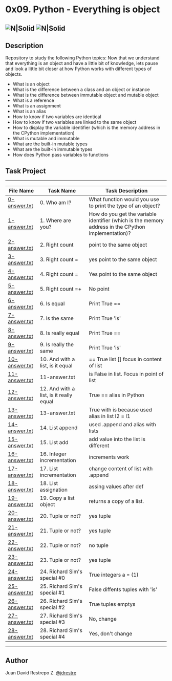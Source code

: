 # 0x09. Python - Everything is object

![N|Solid](https://www.holbertonschool.com/holberton-logo.png) ![N|Solid](https://intranet.hbtn.io/assets/holberton-logo-coral-27055cb2f875eb10bf3b3942e52a24581bc0667695bdc856d4f08b469b678000.png)
---

## Description
Repository to study the following Python topics: Now that we understand that everything is an object and have a little bit of knowledge, lets pause and look a little bit closer at how Python works with different types of objects.

- What is an object
- What is the difference between a class and an object or instance
- What is the difference between immutable object and mutable object
- What is a reference
- What is an assignment
- What is an alias
- How to know if two variables are identical
- How to know if two variables are linked to the same object
- How to display the variable identifier (which is the memory address in the CPython implementation)
- What is mutable and immutable
- What are the built-in mutable types
- What are the built-in immutable types
- How does Python pass variables to functions

## Task Project
---
File Name|Task Name|Task Description
---|---|---
[0-answer.txt](https://github.com/jdrestre/holbertonschool-higher_level_programming/blob/master/0x09-python-everything_is_object/0-answer.txt)|0. Who am I?|What function would you use to print the type of an object?
[1-answer.txt](https://github.com/jdrestre/holbertonschool-higher_level_programming/blob/master/0x09-python-everything_is_object/1-answer.txt)|1. Where are you?|How do you get the variable identifier (which is the memory address in the CPython implementation)?
[2-answer.txt](https://github.com/jdrestre/holbertonschool-higher_level_programming/blob/master/0x09-python-everything_is_object/2-answer.txt)|2. Right count |point to the same object
[3-answer.txt](https://github.com/jdrestre/holbertonschool-higher_level_programming/blob/master/0x09-python-everything_is_object/3-answer.txt)|3. Right count =|yes point to the same object
[4-answer.txt](https://github.com/jdrestre/holbertonschool-higher_level_programming/blob/master/0x09-python-everything_is_object/4-answer.txt)|4. Right count =|Yes point to the same object
[5-answer.txt](https://github.com/jdrestre/holbertonschool-higher_level_programming/blob/master/0x09-python-everything_is_object/5-answer.txt)|5. Right count =+|No point
[6-answer.txt](https://github.com/jdrestre/holbertonschool-higher_level_programming/blob/master/0x09-python-everything_is_object/6-answer.txt)|6. Is equal|Print True ==
[7-answer.txt](https://github.com/jdrestre/holbertonschool-higher_level_programming/blob/master/0x09-python-everything_is_object/7-answer.txt)|7. Is the same|Print True 'is'
[8-answer.txt](https://github.com/jdrestre/holbertonschool-higher_level_programming/blob/master/0x09-python-everything_is_object/8-answer.txt)|8. Is really equal|Print True ==
[9-answer.txt](https://github.com/jdrestre/holbertonschool-higher_level_programming/blob/master/0x09-python-everything_is_object/9-answer.txt)|9. Is really the same|Print True 'is'
[10-answer.txt](https://github.com/jdrestre/holbertonschool-higher_level_programming/blob/master/0x09-python-everything_is_object/10-answer.txt)|10. And with a list, is it equal|== True list [] focus in content of list
[11-answer.txt](https://github.com/jdrestre/holbertonschool-higher_level_programming/blob/master/0x09-python-everything_is_object/11-answer.txt)|11-answer.txt|is False in list. Focus in point of list
[12-answer.txt](https://github.com/jdrestre/holbertonschool-higher_level_programming/blob/master/0x09-python-everything_is_object/12-answer.txt)|12. And with a list, is it really equal|True == alias in Python
[13-answer.txt](https://github.com/jdrestre/holbertonschool-higher_level_programming/blob/master/0x09-python-everything_is_object/13-answer.txt)|13-answer.txt|True with is because used alias in list l2 = l1 
[14-answer.txt](https://github.com/jdrestre/holbertonschool-higher_level_programming/blob/master/0x09-python-everything_is_object/14-answer.txt)|14. List append|used .append and alias with lists
[15-answer.txt](https://github.com/jdrestre/holbertonschool-higher_level_programming/blob/master/0x09-python-everything_is_object/15-answer.txt)|15. List add|add value into the list is different 
[16-answer.txt](https://github.com/jdrestre/holbertonschool-higher_level_programming/blob/master/0x09-python-everything_is_object/16-answer.txt)|16. Integer incrementation|increments work 
[17-answer.txt](https://github.com/jdrestre/holbertonschool-higher_level_programming/blob/master/0x09-python-everything_is_object/17-answer.txt)|17. List incrementation|change content of list with .append
[18-answer.txt](https://github.com/jdrestre/holbertonschool-higher_level_programming/blob/master/0x09-python-everything_is_object/18-answer.txt)|18. List assignation|assing values after def 
[19-answer.txt](https://github.com/jdrestre/holbertonschool-higher_level_programming/blob/master/0x09-python-everything_is_object/19-answer.txt)|19. Copy a list object|returns a copy of a list.
[20-answer.txt](https://github.com/jdrestre/holbertonschool-higher_level_programming/blob/master/0x09-python-everything_is_object/20-answer.txt)|20. Tuple or not?|yes tuple
[21-answer.txt](https://github.com/jdrestre/holbertonschool-higher_level_programming/blob/master/0x09-python-everything_is_object/21-answer.txt)|21. Tuple or not?|yes tuple
[22-answer.txt](https://github.com/jdrestre/holbertonschool-higher_level_programming/blob/master/0x09-python-everything_is_object/22-answer.txt)|22. Tuple or not?|no tuple
[23-answer.txt](https://github.com/jdrestre/holbertonschool-higher_level_programming/blob/master/0x09-python-everything_is_object/23-answer.txt)|23. Tuple or not?|yes tuple
[24-answer.txt](https://github.com/jdrestre/holbertonschool-higher_level_programming/blob/master/0x09-python-everything_is_object/24-answer.txt)|24. Richard Sim's special #0|True integers a = (1)
[25-answer.txt](https://github.com/jdrestre/holbertonschool-higher_level_programming/blob/master/0x09-python-everything_is_object/25-answer.txt)|25. Richard Sim's special #1|False diffents tuples with 'is'
[26-answer.txt](https://github.com/jdrestre/holbertonschool-higher_level_programming/blob/master/0x09-python-everything_is_object/26-answer.txt)|26. Richard Sim's special #2|True tuples emptys
[27-answer.txt](https://github.com/jdrestre/holbertonschool-higher_level_programming/blob/master/0x09-python-everything_is_object/27-answer.txt)|27. Richard Sim's special #3|No, change
[28-answer.txt](https://github.com/jdrestre/holbertonschool-higher_level_programming/blob/master/0x09-python-everything_is_object/28-answer.txt)|28. Richard Sim's special #4|Yes, don't change



---
## Author

Juan David Restrepo Z. [@jdrestre](https://twitter.com/jdrestre)